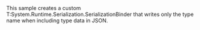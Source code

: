 <?xml version="1.0" encoding="utf-8"?>
<topic id="SerializeSerializationBinder" revisionNumber="1">
  <developerConceptualDocument xmlns="http://ddue.schemas.microsoft.com/authoring/2003/5" xmlns:xlink="http://www.w3.org/1999/xlink">
    <introduction>
      <para>This sample creates a custom <codeEntityReference>T:System.Runtime.Serialization.SerializationBinder</codeEntityReference>
      that writes only the type name when including type data in JSON.</para>
    </introduction>
    <section>
      <title>Sample</title>
      <content>
        <code lang="cs" source="..\Src\Tests\Documentation\Samples\Serializer\SerializeSerializationBinder.cs" region="Types" title="Types" />
        <code lang="cs" source="..\Src\Tests\Documentation\Samples\Serializer\SerializeSerializationBinder.cs" region="Usage" title="Usage" />
      </content>
    </section>
  </developerConceptualDocument>
</topic>
